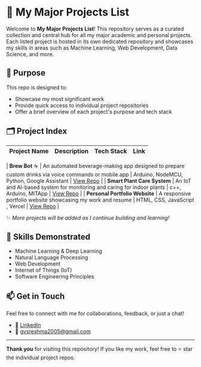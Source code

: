 # 🌟 My Major Projects List

Welcome to **My Major Projects List**! This repository serves as a curated collection and central hub for all my major academic and personal projects. Each listed project is hosted in its own dedicated repository and showcases my skills in areas such as Machine Learning, Web Development, Data Science, and more.

## 📌 Purpose

This repo is designed to:
- Showcase my most significant work
- Provide quick access to individual project repositories
- Offer a brief overview of each project's purpose and tech stack

## 🗂️ Project Index

| Project Name | Description | Tech Stack | Link |
|--------------|-------------|------------|------|

| **Brew Bot** ☕ | An automated beverage-making app designed to prepare custom drinks via voice commands or mobile app | Arduino, NodeMCU, Python, Google Assistant | [View Repo](https://github.com/Reshmagvs/Brew_Bot) |
| **Smart Plant Care System** | An IoT and AI-based system for monitoring and caring for indoor plants | c++, Arduino, MITApp | [View Repo](https://github.com/Reshmagvs/Smart-Plant-Care-System) |
| **Personal Portfolio Website** | A responsive portfolio website showcasing my work and resume | HTML, CSS, JavaScript , Vercel  | [View Repo](https://github.com/yourusername/portfolio-website) |

✨ *More projects will be added as I continue building and learning!*

## 🧠 Skills Demonstrated
- Machine Learning & Deep Learning
- Natural Language Processing
- Web Development
- Internet of Things (IoT)
- Software Engineering Principles

## 📫 Get in Touch
Feel free to connect with me for collaborations, feedback, or just a chat!

- 🔗 [LinkedIn](https://in.linkedin.com/in/reshma-g-v-s-740906295)
- 📧 gvsreshma2005@gmail.com

---

**Thank you** for visiting this repository! If you like my work, feel free to ⭐ star the individual project repos.


